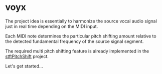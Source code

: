 # voyx

The project idea is essentially to harmonize the source vocal audio signal just in real time depending on the MIDI input.

Each MIDI note determines the particular pitch shifting amount relative to the detected fundamental frequency of the source signal segment.

The required multi pitch shifting feature is already implemented in the [stftPitchShift](https://github.com/jurihock/stftPitchShift) project.

Let's get started...
